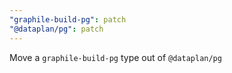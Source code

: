 ```yaml
---
"graphile-build-pg": patch
"@dataplan/pg": patch
---
```


Move a `graphile-build-pg` type out of `@dataplan/pg`

